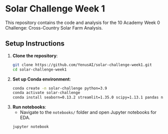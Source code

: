 # Solar Challenge Week 1 
This repository contains the code and analysis for the 10 Academy Week 0 Challenge: Cross-Country Solar Farm Analysis. 
 
## Setup Instructions 
1. **Clone the repository**: 
   ```bash 
   git clone https://github.com/YenusAI/solar-challenge-week1.git 
   cd solar-challenge-week1 
   ``` 
2. **Set up Conda environment**: 
   ```bash 
   conda create -n solar-challenge python=3.9 
   conda activate solar-challenge 
   conda install seaborn=0.13.2 streamlit=1.35.0 scipy=1.13.1 pandas numpy matplotlib plotly 
   ``` 
3. **Run notebooks**: 
   - Navigate to the `notebooks/` folder and open Jupyter notebooks for EDA. 
   ```bash 
   jupyter notebook 
   ``` 
